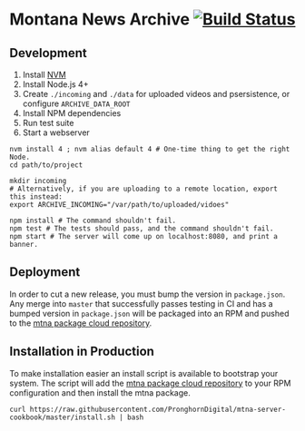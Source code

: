 # Montana News Archive [![Build Status](https://travis-ci.org/PronghornDigital/Montana-News-Archive.svg?branch=master)](https://travis-ci.org/PronghornDigital/Montana-News-Archive)

## Development

1. Install [NVM](https://github.com/creationix/nvm)
1. Install Node.js 4+
1. Create `./incoming` and `./data` for uploaded videos and psersistence, or
   configure `ARCHIVE_DATA_ROOT`
1. Install NPM dependencies
1. Run test suite
1. Start a webserver

```
nvm install 4 ; nvm alias default 4 # One-time thing to get the right Node.
cd path/to/project

mkdir incoming
# Alternatively, if you are uploading to a remote location, export this instead:
export ARCHIVE_INCOMING="/var/path/to/uploaded/vidoes"

npm install # The command shouldn't fail.
npm test # The tests should pass, and the command shouldn't fail.
npm start # The server will come up on localhost:8080, and print a banner.
```
## Deployment
In order to cut a new release, you must bump the version in `package.json`. Any merge into `master` that successfully passes testing in CI and has a bumped version in `package.json` will be packaged into an RPM and pushed to the [mtna package cloud repository][repo_url].

## Installation in Production
To make installation easier an install script is available to bootstrap your system. The script will add the [mtna package cloud repository][repo_url] to your RPM configuration and then install the mtna package.

```
curl https://raw.githubusercontent.com/PronghornDigital/mtna-server-cookbook/master/install.sh | bash
```

[repo_url]: https://packagecloud.io/PronghornDigital/mtna
